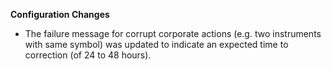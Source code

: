 **Configuration Changes**

* The failure message for corrupt corporate actions (e.g. two instruments with same symbol) was updated to indicate an expected time to correction (of 24 to 48 hours).